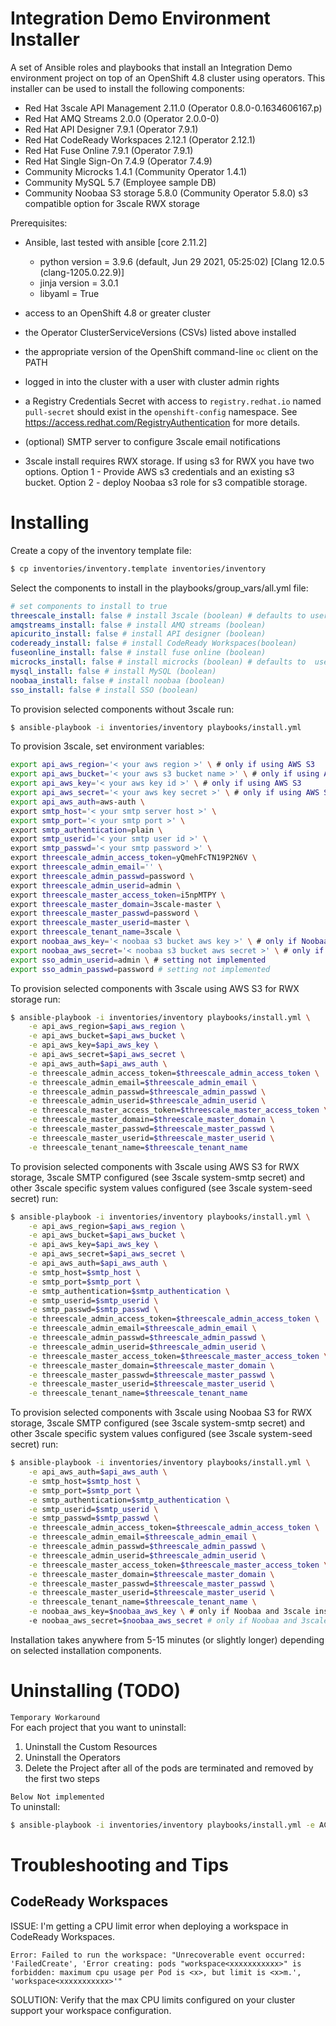 # Integration Demo Environment Installer

A set of Ansible roles and playbooks that install an Integration Demo environment project on top of an OpenShift 4.8 cluster using operators.  This installer can be used to install the following components:
* Red Hat 3scale API Management 2.11.0 (Operator 0.8.0-0.1634606167.p) 
* Red Hat AMQ Streams 2.0.0 (Operator 2.0.0-0)
* Red Hat API Designer 7.9.1 (Operator 7.9.1)
* Red Hat CodeReady Workspaces 2.12.1 (Operator 2.12.1)
* Red Hat Fuse Online 7.9.1 (Operator 7.9.1)
* Red Hat Single Sign-On 7.4.9 (Operator 7.4.9)
* Community Microcks 1.4.1 (Community Operator 1.4.1)
* Community MySQL 5.7 (Employee sample DB)
* Community Noobaa S3 storage 5.8.0 (Community Operator 5.8.0) s3 compatible option for 3scale RWX storage 

Prerequisites:
* Ansible, last tested with ansible [core 2.11.2] 
    * python version = 3.9.6 (default, Jun 29 2021, 05:25:02) [Clang 12.0.5 (clang-1205.0.22.9)]
    * jinja version = 3.0.1
    * libyaml = True 


* access to an OpenShift 4.8 or greater cluster
* the Operator ClusterServiceVersions (CSVs) listed above installed
* the appropriate version of the OpenShift command-line `oc` client on the PATH
* logged in into the cluster with a user with cluster admin rights
* a Registry Credentials Secret with access to `registry.redhat.io` named `pull-secret` should exist in the `openshift-config` namespace. See https://access.redhat.com/RegistryAuthentication for more details.
* (optional) SMTP server to configure 3scale email notifications
* 3scale install requires RWX storage.  If using s3 for RWX you have two options.  Option 1 - Provide AWS s3 credentials and an existing s3 bucket.  Option 2 - deploy Noobaa s3 role for s3 compatible storage.  
#
# Installing

Create a copy of the inventory template file:
```bash
$ cp inventories/inventory.template inventories/inventory
```

Select the components to install in the playbooks/group_vars/all.yml file:
```yaml
# set components to install to true
threescale_install: false # install 3scale (boolean) # defaults to user/pass = admin/password
amqstreams_install: false # install AMQ streams (boolean)
apicurito_install: false # install API designer (boolean)
codeready_install: false # install CodeReady Workspaces(boolean)
fuseonline_install: false # install fuse online (boolean)
microcks_install: false # install microcks (boolean) # defaults to  user/pass = admin/password
mysql_install: false # install MySQL (boolean)
noobaa_install: false # install noobaa (boolean)
sso_install: false # install SSO (boolean)
```


To provision selected components without 3scale run:
```bash
$ ansible-playbook -i inventories/inventory playbooks/install.yml
```

To provision 3scale, set environment variables:
```bash
export api_aws_region='< your aws region >' \ # only if using AWS S3
export api_aws_bucket='< your aws s3 bucket name >' \ # only if using AWS S3
export api_aws_key='< your aws key id >' \ # only if using AWS S3
export api_aws_secret='< your aws key secret >' \ # only if using AWS S3
export api_aws_auth=aws-auth \
export smtp_host='< your smtp server host >' \ 
export smtp_port='< your smtp port >' \
export smtp_authentication=plain \
export smtp_userid='< your smtp user id >' \
export smtp_passwd='< your smtp password >' \
export threescale_admin_access_token=yQmehFcTN19P2N6V \
export threescale_admin_email='' \
export threescale_admin_passwd=password \
export threescale_admin_userid=admin \
export threescale_master_access_token=i5npMTPY \
export threescale_master_domain=3scale-master \
export threescale_master_passwd=password \
export threescale_master_userid=master \
export threescale_tenant_name=3scale \
export noobaa_aws_key='< noobaa s3 bucket aws key >' \ # only if Noobaa and 3scale installed separately
export noobaa_aws_secret='< noobaa s3 bucket aws secret >' \ # only if Noobaa and 3scale installed separately
export sso_admin_userid=admin \ # setting not implemented
export sso_admin_passwd=password # setting not implemented
```

To provision selected components with 3scale using AWS S3 for RWX storage run:
```bash
$ ansible-playbook -i inventories/inventory playbooks/install.yml \
    -e api_aws_region=$api_aws_region \
    -e api_aws_bucket=$api_aws_bucket \
    -e api_aws_key=$api_aws_key \
    -e api_aws_secret=$api_aws_secret \
    -e api_aws_auth=$api_aws_auth \
    -e threescale_admin_access_token=$threescale_admin_access_token \
    -e threescale_admin_email=$threescale_admin_email \
    -e threescale_admin_passwd=$threescale_admin_passwd \
    -e threescale_admin_userid=$threescale_admin_userid \
    -e threescale_master_access_token=$threescale_master_access_token \
    -e threescale_master_domain=$threescale_master_domain \
    -e threescale_master_passwd=$threescale_master_passwd \
    -e threescale_master_userid=$threescale_master_userid \
    -e threescale_tenant_name=$threescale_tenant_name
```

To provision selected components with 3scale using AWS S3 for RWX storage, 3scale SMTP configured (see 3scale system-smtp secret) and other 3scale specific system values configured (see 3scale system-seed secret) run:
```bash
$ ansible-playbook -i inventories/inventory playbooks/install.yml \
    -e api_aws_region=$api_aws_region \
    -e api_aws_bucket=$api_aws_bucket \
    -e api_aws_key=$api_aws_key \
    -e api_aws_secret=$api_aws_secret \
    -e api_aws_auth=$api_aws_auth \
    -e smtp_host=$smtp_host \
    -e smtp_port=$smtp_port \
    -e smtp_authentication=$smtp_authentication \
    -e smtp_userid=$smtp_userid \
    -e smtp_passwd=$smtp_passwd \
    -e threescale_admin_access_token=$threescale_admin_access_token \
    -e threescale_admin_email=$threescale_admin_email \
    -e threescale_admin_passwd=$threescale_admin_passwd \
    -e threescale_admin_userid=$threescale_admin_userid \
    -e threescale_master_access_token=$threescale_master_access_token \
    -e threescale_master_domain=$threescale_master_domain \
    -e threescale_master_passwd=$threescale_master_passwd \
    -e threescale_master_userid=$threescale_master_userid \
    -e threescale_tenant_name=$threescale_tenant_name
```

To provision selected components with 3scale using Noobaa S3 for RWX storage, 3scale SMTP configured (see 3scale system-smtp secret) and other 3scale specific system values configured (see 3scale system-seed secret) run:
```bash
$ ansible-playbook -i inventories/inventory playbooks/install.yml \
    -e api_aws_auth=$api_aws_auth \
    -e smtp_host=$smtp_host \
    -e smtp_port=$smtp_port \
    -e smtp_authentication=$smtp_authentication \
    -e smtp_userid=$smtp_userid \
    -e smtp_passwd=$smtp_passwd \
    -e threescale_admin_access_token=$threescale_admin_access_token \
    -e threescale_admin_email=$threescale_admin_email \
    -e threescale_admin_passwd=$threescale_admin_passwd \
    -e threescale_admin_userid=$threescale_admin_userid \
    -e threescale_master_access_token=$threescale_master_access_token \
    -e threescale_master_domain=$threescale_master_domain \
    -e threescale_master_passwd=$threescale_master_passwd \
    -e threescale_master_userid=$threescale_master_userid \
    -e threescale_tenant_name=$threescale_tenant_name \
    -e noobaa_aws_key=$noobaa_aws_key \ # only if Noobaa and 3scale installed separately
    -e noobaa_aws_secret=$noobaa_aws_secret # only if Noobaa and 3scale installed separately
```


Installation takes anywhere from 5-15 minutes (or slightly longer) depending on selected installation components.
  
#
# Uninstalling (TODO)

```Temporary Workaround```  
For each project that you want to uninstall:
1. Uninstall the Custom Resources
2. Uninstall the Operators
3. Delete the Project after all of the pods are terminated and removed by the first two steps

```Below Not implemented```  
To uninstall:
```bash
$ ansible-playbook -i inventories/inventory playbooks/install.yml -e ACTION=uninstall
```
#
# Troubleshooting and Tips


## CodeReady Workspaces

ISSUE:  I'm getting a CPU limit error when deploying a workspace in CodeReady Workspaces.

```Error: Failed to run the workspace: "Unrecoverable event occurred: 'FailedCreate', 'Error creating: pods "workspace<xxxxxxxxxxx>" is forbidden: maximum cpu usage per Pod is <x>, but limit is <x>m.', 'workspace<xxxxxxxxxxx>'"```

SOLUTION:  Verify that the max CPU limits configured on your cluster support your workspace configuration.
```
